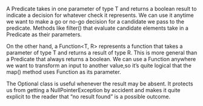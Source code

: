 A Predicate<T> takes in one parameter of type T and returns a boolean result to indicate a decision for whatever check it represents.
We can use it anytime we want to make a go or no-go decision for a candidate we pass to the predicate. Methods like filter() that evaluate candidate elements take in a Predicate as their parameters. 

On the other hand, a Function<T, R> represents a function that takes a parameter of type T and returns a result of type R. This is more general                        than a Predicate that always returns a boolean. We can use a Function anywhere we want to transform an input to another value,so it’s quite logical that the map() method uses Function as its parameter.

The Optional class is useful whenever the result may be absent. It protects us from getting a NullPointerException by accident and makes it quite explicit to the reader that “no result found” is a possible outcome.



